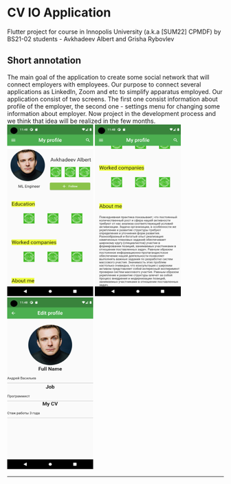 # CV IO Application
Flutter project for course in Innopolis University (a.k.a [SUM22] CPMDF) by BS21-02 students - Avkhadeev Albert and Grisha Rybovlev

## Short annotation
The main goal of the application to create some social network that will connect employers with employees. Our purpose to connect several applications as LinkedIn, Zoom and etc to simplify apparatus employed. Our application consist of two screens. The first one consist information about profile of the employer, the second one - settings menu for changing some information about employer. Now project in the development process and we think that idea will be realized in the few months.
<br>
<img src=https://github.com/GrishaRybolovel/CVio/blob/main/screenshots/screen1.png width="200" height="400">
<img src=https://github.com/GrishaRybolovel/CVio/blob/main/screenshots/screen2.png width="200" height="400">
<img src=https://github.com/GrishaRybolovel/CVio/blob/main/screenshots/screen3.png width="200" height="400">
___
